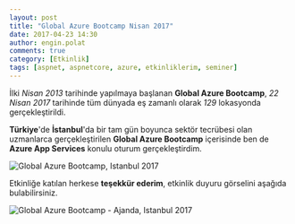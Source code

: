 ```yaml
---
layout: post
title: "Global Azure Bootcamp Nisan 2017"
date: 2017-04-23 14:30
author: engin.polat
comments: true
category: [Etkinlik]
tags: [aspnet, aspnetcore, azure, etkinliklerim, seminer]
---
```

İlki *Nisan 2013* tarihinde yapılmaya başlanan **Global Azure Bootcamp**, *22 Nisan 2017* tarihinde tüm dünyada eş zamanlı olarak *129* lokasyonda gerçekleştirildi.

**Türkiye**'de **İstanbul**'da bir tam gün boyunca sektör tecrübesi olan uzmanlarca gerçekleştirilen **Global Azure Bootcamp** içerisinde ben de **Azure App Services** konulu oturum gerçekleştirdim.

<img class="lazy img-responsive" data-src="/assets/uploads/2017/04/gabc2017-0.jpg" alt="Global Azure Bootcamp, Istanbul 2017" />

Etkinliğe katılan herkese **teşekkür ederim**, etkinlik duyuru görselini aşağıda bulabilirsiniz.

<img class="lazy img-responsive" data-src="/assets/uploads/2017/04/gabc2017-1.jpg" alt="Global Azure Bootcamp - Ajanda, Istanbul 2017" />